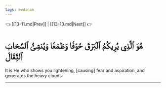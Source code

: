 ```yaml
---
tags: medinan
---
```


👈 [[13-11.md|Prev]] | [[13-13.md|Next]] 👉

# هُوَ ٱلَّذِي يُرِيكُمُ ٱلۡبَرۡقَ خَوۡفٗا وَطَمَعٗا وَيُنشِئُ ٱلسَّحَابَ ٱلثِّقَالَ

It is He who shows you lightening, [causing] fear and aspiration, and generates the heavy clouds

---

